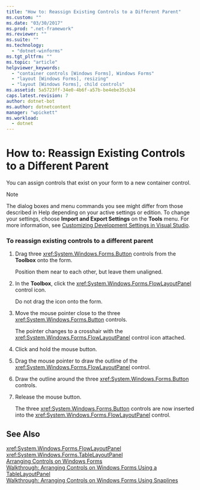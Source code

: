 ```yaml
---
title: "How to: Reassign Existing Controls to a Different Parent"
ms.custom: ""
ms.date: "03/30/2017"
ms.prod: ".net-framework"
ms.reviewer: ""
ms.suite: ""
ms.technology: 
  - "dotnet-winforms"
ms.tgt_pltfrm: ""
ms.topic: "article"
helpviewer_keywords: 
  - "container controls [Windows Forms], Windows Forms"
  - "layout [Windows Forms], resizing"
  - "layout [Windows Forms], child controls"
ms.assetid: 5a5723ff-34e0-4b6f-a57b-be4ebe35cb34
caps.latest.revision: 7
author: dotnet-bot
ms.author: dotnetcontent
manager: "wpickett"
ms.workload: 
  - dotnet
---
```

# How to: Reassign Existing Controls to a Different Parent
You can assign controls that exist on your form to a new container control.  
  
> [!NOTE]
>  The dialog boxes and menu commands you see might differ from those described in Help depending on your active settings or edition. To change your settings, choose **Import and Export Settings** on the **Tools** menu. For more information, see [Customizing Development Settings in Visual Studio](http://msdn.microsoft.com/library/22c4debb-4e31-47a8-8f19-16f328d7dcd3).  
  
### To reassign existing controls to a different parent  
  
1.  Drag three <xref:System.Windows.Forms.Button> controls from the **Toolbox** onto the form.  
  
     Position them near to each other, but leave them unaligned.  
  
2.  In the **Toolbox**, click the <xref:System.Windows.Forms.FlowLayoutPanel> control icon.  
  
     Do not drag the icon onto the form.  
  
3.  Move the mouse pointer close to the three <xref:System.Windows.Forms.Button> controls.  
  
     The pointer changes to a crosshair with the <xref:System.Windows.Forms.FlowLayoutPanel> control icon attached.  
  
4.  Click and hold the mouse button.  
  
5.  Drag the mouse pointer to draw the outline of the <xref:System.Windows.Forms.FlowLayoutPanel> control.  
  
6.  Draw the outline around the three <xref:System.Windows.Forms.Button> controls.  
  
7.  Release the mouse button.  
  
     The three <xref:System.Windows.Forms.Button> controls are now inserted into the <xref:System.Windows.Forms.FlowLayoutPanel> control.  
  
## See Also  
 <xref:System.Windows.Forms.FlowLayoutPanel>  
 <xref:System.Windows.Forms.TableLayoutPanel>  
 [Arranging Controls on Windows Forms](../../../../docs/framework/winforms/controls/arranging-controls-on-windows-forms.md)  
 [Walkthrough: Arranging Controls on Windows Forms Using a TableLayoutPanel](../../../../docs/framework/winforms/controls/walkthrough-arranging-controls-on-windows-forms-using-a-tablelayoutpanel.md)  
 [Walkthrough: Arranging Controls on Windows Forms Using Snaplines](../../../../docs/framework/winforms/controls/walkthrough-arranging-controls-on-windows-forms-using-snaplines.md)
